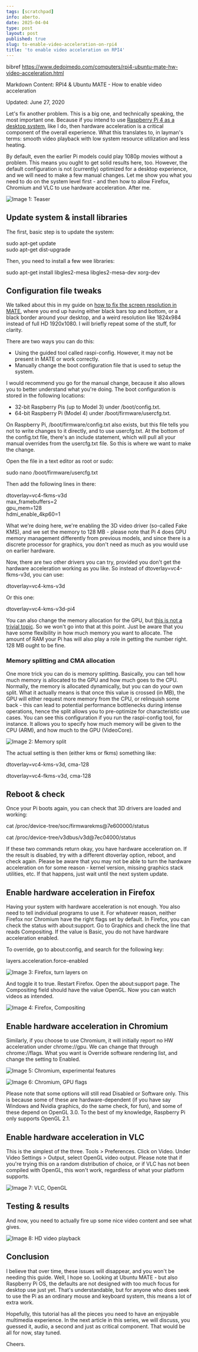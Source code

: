 ```yaml
---
tags: [scratchpad]
info: aberto.
date: 2025-04-04
type: post
layout: post
published: true
slug: to-enable-video-acceleration-on-rpi4
title: 'to enable video acceleration on RPI4'
---
```

bibref https://www.dedoimedo.com/computers/rpi4-ubuntu-mate-hw-video-acceleration.html

Markdown Content:
RPI4 & Ubuntu MATE - How to enable video acceleration

Updated: June 27, 2020

Let's fix another problem. This is a big one, and technically speaking, the most important one. Because if you intend to use [Raspberry Pi 4 as a desktop system](https://www.dedoimedo.com/computers/raspberry-pi-4-viable-desktop.html), like I do, then hardware acceleration is a critical component of the overall experience. What this translates to, in layman's terms: smooth video playback with low system resource utilization and less heating.

By default, even the earlier Pi models could play 1080p movies without a problem. This means you ought to get solid results here, too. However, the default configuration is not (currently) optimized for a desktop experience, and we will need to make a few manual changes. Let me show you what you need to do on the system level first - and then how to allow Firefox, Chromium and VLC to use hardware acceleration. After me.

![Image 1: Teaser](https://www.dedoimedo.com/images/computers-years/2020-1/rpi4-ubuntu-mate-hd-video.jpg)

Update system & install libraries
---------------------------------

The first, basic step is to update the system:

sudo apt-get update  
sudo apt-get dist-upgrade

Then, you need to install a few wee libraries:

sudo apt-get install libgles2-mesa libgles2-mesa-dev xorg-dev

Configuration file tweaks
-------------------------

We talked about this in my guide on [how to fix the screen resolution in MATE](https://www.dedoimedo.com/computers/rpi4-ubuntu-mate-fix-screen-resolution.html), where you end up having either black bars top and bottom, or a black border around your desktop, and a weird resolution like 1824x984 instead of full HD 1920x1080. I will briefly repeat some of the stuff, for clarity.

There are two ways you can do this:

*   Using the guided tool called raspi-config. However, it may not be present in MATE or work correctly.
*   Manually change the boot configuration file that is used to setup the system.

I would recommend you go for the manual change, because it also allows you to better understand what you're doing. The boot configuration is stored in the following locations:

*   32-bit Raspberry Pis (up to Model 3) under /boot/config.txt.
*   64-bit Raspberry Pi (Model 4) under /boot/firmware/usercfg.txt.

On Raspberry Pi, /boot/firmware/config.txt also exists, but this file tells you not to write changes to it directly, and to use usercfg.txt. At the bottom of the config.txt file, there's an include statement, which will pull all your manual overrides from the usercfg.txt file. So this is where we want to make the change.

Open the file in a text editor as root or sudo:

sudo nano /boot/firmware/usercfg.txt

Then add the following lines in there:

dtoverlay=vc4-fkms-v3d  
max\_framebuffers=2  
gpu\_mem=128  
hdmi\_enable\_4kp60=1

What we're doing here, we're enabling the 3D video driver (so-called Fake KMS), and we set the memory to 128 MB - please note that Pi 4 does GPU memory management differently from previous models, and since there is a discrete processor for graphics, you don't need as much as you would use on earlier hardware.

Now, there are two other drivers you can try, provided you don't get the hardware acceleration working as you like. So instead of dtoverlay=vc4-fkms-v3d, you can use:

dtoverlay=vc4-kms-v3d

Or this one:

dtoverlay=vc4-kms-v3d-pi4

You can also change the memory allocation for the GPU, but [this is not a trivial topic](https://www.raspberrypi.org/documentation/configuration/config-txt/memory.md). So we won't go into that at this point. Just be aware that you have some flexibility in how much memory you want to allocate. The amount of RAM your Pi has will also play a role in getting the number right. 128 MB ought to be fine.

### Memory splitting and CMA allocation

One more trick you can do is memory splitting. Basically, you can tell how much memory is allocated to the GPU and how much goes to the CPU. Normally, the memory is allocated dynamically, but you can do your own split. What it actually means is that once this value is crossed (in MB), the GPU will either request more memory from the CPU, or relinquish some back - this can lead to potential performance bottlenecks during intense operations, hence the split allows you to pre-optimize for characteristic use cases. You can see this configuration if you run the raspi-config tool, for instance. It allows you to specify how much memory will be given to the CPU (ARM), and how much to the GPU (VideoCore).

![Image 2: Memory split](https://www.dedoimedo.com/images/computers-years/2020-1/rpi4-ubuntu-mate-hw-accel-memory-split.png)

The actual setting is then (either kms or fkms) something like:

dtoverlay=vc4-kms-v3d, cma-128

dtoverlay=vc4-fkms-v3d, cma-128

Reboot & check
--------------

Once your Pi boots again, you can check that 3D drivers are loaded and working:

cat /proc/device-tree/soc/firmwarekms@7e600000/status

cat /proc/device-tree/v3dbus/v3d@7ec04000/status

If these two commands return okay, you have hardware acceleration on. If the result is disabled, try with a different dtoverlay option, reboot, and check again. Please be aware that you may not be able to turn the hardware acceleration on for some reason - kernel version, missing graphics stack utilities, etc. If that happens, just wait until the next system update.

Enable hardware acceleration in Firefox
---------------------------------------

Having your system with hardware acceleration is not enough. You also need to tell individual programs to use it. For whatever reason, neither Firefox nor Chromium have the right flags set by default. In Firefox, you can check the status with about:support. Go to Graphics and check the line that reads Compositing. If the value is Basic, you do not have hardware acceleration enabled.

To override, go to about:config, and search for the following key:

layers.acceleration.force-enabled

![Image 3: Firefox, turn layers on](https://www.dedoimedo.com/images/computers-years/2020-1/rpi4-ubuntu-mate-hw-accel-firefox-turn-layers-on.png)

And toggle it to true. Restart Firefox. Open the about:support page. The Compositing field should have the value OpenGL. Now you can watch videos as intended.

![Image 4: Firefox, Compositing](https://www.dedoimedo.com/images/computers-years/2020-1/rpi4-ubuntu-mate-hw-accel-firefox-compositing.png)

Enable hardware acceleration in Chromium
----------------------------------------

Similarly, if you choose to use Chromium, it will initially report no HW acceleration under chrome://gpu. We can change that through chrome://flags. What you want is Override software rendering list, and change the setting to Enabled.

![Image 5: Chromium, experimental features](https://www.dedoimedo.com/images/computers-years/2020-1/rpi4-ubuntu-mate-hw-accel-chromium-experimental.png)

![Image 6: Chromium, GPU flags](https://www.dedoimedo.com/images/computers-years/2020-1/rpi4-ubuntu-mate-hw-accel-chromium-gpu-flags.png)

Please note that some options will still read Disabled or Software only. This is because some of these are hardware-dependent (if you have say Windows and Nvidia graphics, do the same check, for fun), and some of these depend on OpenGL 3.0. To the best of my knowledge, Raspberry Pi only supports OpenGL 2.1.

Enable hardware acceleration in VLC
-----------------------------------

This is the simplest of the three. Tools \> Preferences. Click on Video. Under Video Settings \> Output, select OpenGL video output. Please note that if you're trying this on a random distribution of choice, or if VLC has not been compiled with OpenGL, this won't work, regardless of what your platform supports.

![Image 7: VLC, OpenGL](https://www.dedoimedo.com/images/computers-years/2020-1/rpi4-ubuntu-mate-hw-accel-vlc-opengl-output.png)

Testing & results
-----------------

And now, you need to actually fire up some nice video content and see what gives.

![Image 8: HD video playback](https://www.dedoimedo.com/images/computers-years/2020-1/rpi4-ubuntu-mate-hd-video.jpg)

Conclusion
----------

I believe that over time, these issues will disappear, and you won't be needing this guide. Well, I hope so. Looking at Ubuntu MATE - but also Raspberry Pi OS, the defaults are not designed with too much focus for desktop use just yet. That's understandable, but for anyone who does seek to use the Pi as an ordinary mouse and keyboard system, this means a lot of extra work.

Hopefully, this tutorial has all the pieces you need to have an enjoyable multimedia experience. In the next article in this series, we will discuss, you guessed it, audio, a second and just as critical component. That would be all for now, stay tuned.

Cheers.